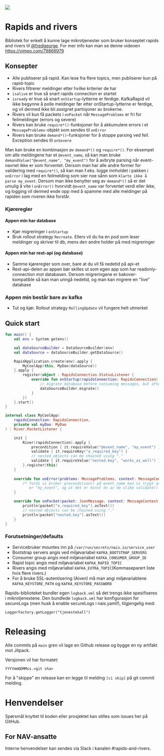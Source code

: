 [![](https://jitpack.io/v/navikt/rapids-and-rivers.svg)](https://jitpack.io/#navikt/rapids-and-rivers)

# Rapids and rivers

Bibliotek for enkelt å kunne lage mikrotjenester som bruker konseptet rapids and rivers til [@fredgeorge](https://github.com/fredgeorge/). For mer info kan man se denne videoen https://vimeo.com/79866979

## Konsepter

- Alle publiserer på rapid. Kan lese fra flere topics, men publiserer kun på rapid-topic
- Rivers filtrerer meldinger etter hvilke kriterier de har
- `isalive` er true så snart rapids connection er startet
- `isready` er true så snart `onStartup`-lytterne er ferdige. KafkaRapid vil ikke begynne å polle meldinger før etter 
onStartup-lytterne er ferdige, og vil dermed ikke bli assignet partisjoner av brokerne.
- Rivers vil kun få packets i `onPacket` når `MessageProblems` er fri for feilmeldinger (errors og severe)
- Rivers kan bruke `require*()`-funksjoner for å akkumulere errors i et `MessageProblems`-objekt som sendes til `onError`
- Rivers kan bruke `demand*()`-funksjoner for å stoppe parsing ved feil. Exception sendes til `onSevere`

Man kan bruke en kombinasjon av `demand*()` og `require*()`. For eksempel om alle meldingene har et `@event_name`, så kan man bruke 
`demandValue("@event_name", "my_event")` for å avbryte parsing når event-navnet ikke er som forventet. Dersom man har alle andre former
for validering med `require*()`, så kan man f.eks. logge innholdet i pakken i `onError` i lag med en feilmelding som sier noe sånn som `klarte ikke å parse my_event`.
Dersom man ikke benytter seg av `demand*()` så er det umulig å vite i `onError()` hvorvidt `@event_name` var forventet verdi eller ikke, og logging vil dermed ende opp med å spamme
med alle meldinger på rapiden som riveren ikke forstår.

### Kjøreregler

#### Appen min har database

- Kjør migreringer i `onStartup`
- Bruk rollout strategy `Recreate`. Ellers vil du ha én pod som leser meldinger og skriver til db, mens den andre holder på med migreringer 

#### Appen min har rest-api (og database)

- Samme kjøreregler som over, bare at du vil få nedetid på api-et
- Rest-api-delen av appen bør skilles ut som egen app som har readonly-connection mot databasen. Dersom migreringene er 
bakover-kompatible så kan man unngå nedetid, og man kan migrere en "live" database

### Appen min består bare av kafka

- Tut og kjør. Rollout strategy `RollingUpdate` vil fungere helt utmerket

## Quick start 

```kotlin
fun main() {
    val env = System.getenv()

    val dataSourceBuilder = DataSourceBuilder(env)
    val dataSource = dataSourceBuilder.getDataSource()

    RapidApplication.create(env).apply {
        MyCoolApp(this, MyDao(dataSource))
    }.apply {
        register(object : RapidsConnection.StatusListener {
            override fun onStartup(rapidsConnection: RapidsConnection) {
                // migrate database before consuming messages, but after rapids have started (and isalive returns OK)
                dataSourceBuilder.migrate()
            }
        })
    }.start()
}

internal class MyCoolApp(
    rapidsConnection: RapidsConnection,
    private val myDao: MyDao
) : River.PacketListener {

    init {
        River(rapidsConnection).apply {
            precondition { it.requireValue("@event_name", "my_event") }
            validate { it.requireKey("a_required_key") }
            // nested objects can be chained using "."
            validate { it.requireValue("nested.key", "works_as_well") }
        }.register(this)
    }
   
    override fun onError(problems: MessageProblems, context: MessageContext, metadata: MessageMetadata) {
        /* fordi vi bruker precondition() på event_name kan vi trygt anta at meldingen
           er "my_event", og at det er minst én av de ulike validate() som har feilet */   
    }

    override fun onPacket(packet: JsonMessage, context: MessageContext, metadata: MessageMetadata, meterRegistry: MeterRegistry) {
        println(packet["a_required_key"].asText())
        // nested objects can be chained using "."
        println(packet["nested.key"].asText())
    }
}    
```

### Forutsetninger/defaults

- Servicebruker mountes inn på `/var/run/secrets/nais.io/service_user`
- Bootstrap servers angis ved miljøvariabel `KAFKA_BOOTSTRAP_SERVERS`
- Consumer group angis med miljøvariabel `KAFKA_CONSUMER_GROUP_ID`
- Rapid topic angis med miljøvariabel `KAFKA_RAPID_TOPIC`
- Rivers angis med miljøvariabel `KAFKA_EXTRA_TOPIC`(Kommaseparert liste hvis flere rivers.)
- For å bruke SSL-autentisering (Aiven) må man angi miljøvariablene `KAFKA_KEYSTORE_PATH` og `KAFKA_KEYSTORE_PASSWORD`

Rapids-biblioteket bundler egen `logback.xml` så det trengs ikke spesifiseres i mikrotjenestene.
Den bundlede `logback.xml` har konfigurasjon for secureLogs (men husk å enable secureLogs i nais.yaml!), tilgjengelig med:
```
LoggerFactory.getLogger("tjenestekall")
```

# Releasing 

Alle commits på `main` gren vil lage en Github release og bygge en ny artifakt mot Jitpack. 

Versjonen vil har formatet:  

```YYYYmmDDMMss.<git sha>```

For å "skippe" en release kan en legge til melding `[ci skip]` på git commit melding. 

# Henvendelser

Spørsmål knyttet til koden eller prosjektet kan stilles som issues her på GitHub.

## For NAV-ansatte

Interne henvendelser kan sendes via Slack i kanalen #rapids-and-rivers.
